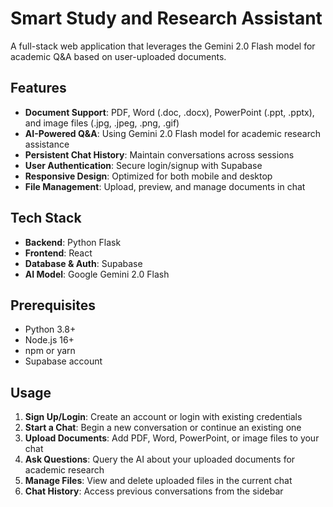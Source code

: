 # Smart Study and Research Assistant

A full-stack web application that leverages the Gemini 2.0 Flash model for academic Q&A based on user-uploaded documents.

## Features

- **Document Support**: PDF, Word (.doc, .docx), PowerPoint (.ppt, .pptx), and image files (.jpg, .jpeg, .png, .gif)
- **AI-Powered Q&A**: Using Gemini 2.0 Flash model for academic research assistance
- **Persistent Chat History**: Maintain conversations across sessions
- **User Authentication**: Secure login/signup with Supabase
- **Responsive Design**: Optimized for both mobile and desktop
- **File Management**: Upload, preview, and manage documents in chat

## Tech Stack

- **Backend**: Python Flask
- **Frontend**: React
- **Database & Auth**: Supabase
- **AI Model**: Google Gemini 2.0 Flash

## Prerequisites

- Python 3.8+
- Node.js 16+
- npm or yarn
- Supabase account

## Usage

1. **Sign Up/Login**: Create an account or login with existing credentials
2. **Start a Chat**: Begin a new conversation or continue an existing one
3. **Upload Documents**: Add PDF, Word, PowerPoint, or image files to your chat
4. **Ask Questions**: Query the AI about your uploaded documents for academic research
5. **Manage Files**: View and delete uploaded files in the current chat
6. **Chat History**: Access previous conversations from the sidebar
